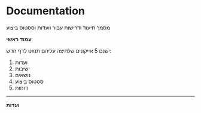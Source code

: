 # Documentation
מסמך תיעוד ודרישות עבור וועדות וססטוס ביצוע



**עמוד ראשי**

ישנם 5 אייקונים שלחיצה עליהם תנווט לדף חדש:
1. ועדות
2. ישיבות
3. נושאים
4. סטטוס ביצוע
5. דוחות

------------------------
**ועדות**
